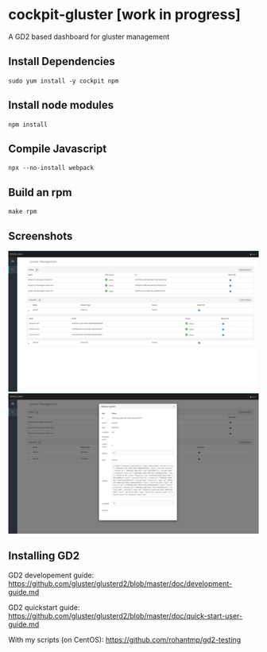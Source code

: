 # cockpit-gluster [work in progress]
A GD2 based dashboard for gluster management

## Install Dependencies
```
sudo yum install -y cockpit npm
```

## Install node modules
```
npm install
```

## Compile Javascript
```
npx --no-install webpack
```

## Build an rpm
```
make rpm
```

## Screenshots
![Dashboard Image](/screenshots/dashboard.png?raw=true "Dashboard")
![Volume Modal Image](/screenshots/volume_modal.png?raw=true "Volume Modal")

## Installing GD2

GD2 developement guide: https://github.com/gluster/glusterd2/blob/master/doc/development-guide.md

GD2 quickstart guide: https://github.com/gluster/glusterd2/blob/master/doc/quick-start-user-guide.md

With my scripts (on CentOS): https://github.com/rohantmp/gd2-testing

